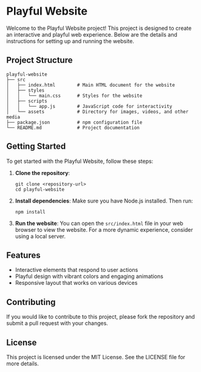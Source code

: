 # Playful Website

Welcome to the Playful Website project! This project is designed to create an interactive and playful web experience. Below are the details and instructions for setting up and running the website.

## Project Structure

```
playful-website
├── src
│   ├── index.html        # Main HTML document for the website
│   ├── styles
│   │   └── main.css      # Styles for the website
│   ├── scripts
│   │   └── app.js        # JavaScript code for interactivity
│   └── assets            # Directory for images, videos, and other media
├── package.json          # npm configuration file
└── README.md             # Project documentation
```

## Getting Started

To get started with the Playful Website, follow these steps:

1. **Clone the repository**:
   ```
   git clone <repository-url>
   cd playful-website
   ```

2. **Install dependencies**:
   Make sure you have Node.js installed. Then run:
   ```
   npm install
   ```

3. **Run the website**:
   You can open the `src/index.html` file in your web browser to view the website. For a more dynamic experience, consider using a local server.

## Features

- Interactive elements that respond to user actions
- Playful design with vibrant colors and engaging animations
- Responsive layout that works on various devices

## Contributing

If you would like to contribute to this project, please fork the repository and submit a pull request with your changes.

## License

This project is licensed under the MIT License. See the LICENSE file for more details.